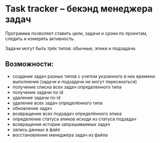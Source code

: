 # Task tracker – бекэнд менеджера задач
Программа позволяет ставить цели, задачи и сроки по проектам, следить и
измерять активность.

Задачи могут быть трёх типов: обычные, эпики и подзадачи.

## Возможности:
* создание задач разных типов с учетом указанного в них времени выполнения (задачи и подзадачи не могут пересекаться)
* получение списка всех задач определенного типа
* получение задачи по id
* удаление задачи по id
* удаление всех задач определённого типа
* обновление задач
* возвращение всех подзадач определённого эпика
* определение статуса эпиков исходя из статуса подзадач
* возвращение истории запрашиваемых задач
* запись данных в файл
* восстановление менеджера задач из файла